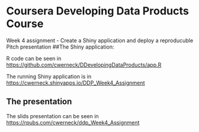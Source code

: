 # Coursera Developing Data Products Course
Week 4 assignment - Create a Shiny application and deploy a reproducuble Pitch presentation
##The Shiny application:

R code can be seen in https://github.com/cwerneck/DDevelopingDataProducts/app.R  

The running Shiny application is in https://cwerneck.shinyapps.io/DDP_Week4_Assignment  

## The presentation

The slids presentation can be seen in https://rpubs.com/cwerneck/ddp_Week4_Assignment
